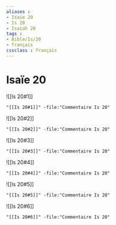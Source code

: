 ```yaml
---
aliases : 
- Isaïe 20
- Is 20
- Isaiah 20
tags : 
- Bible/Is/20
- français
cssclass : français
---
```


# Isaïe 20

![[Is 20#1]]

```query
"[[Is 20#1]]" -file:"Commentaire Is 20"
```

![[Is 20#2]]

```query
"[[Is 20#2]]" -file:"Commentaire Is 20"
```

![[Is 20#3]]

```query
"[[Is 20#3]]" -file:"Commentaire Is 20"
```

![[Is 20#4]]

```query
"[[Is 20#4]]" -file:"Commentaire Is 20"
```

![[Is 20#5]]

```query
"[[Is 20#5]]" -file:"Commentaire Is 20"
```

![[Is 20#6]]

```query
"[[Is 20#6]]" -file:"Commentaire Is 20"
```

